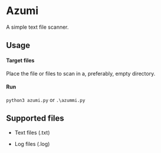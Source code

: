 # Azumi

A simple text file scanner.

## Usage
#### Target files
Place the file or files to scan in a, preferably, empty directory.
#### Run
`python3 azumi.py` or `.\azummi.py`



## Supported files
- Text files (.txt)

- Log files (.log)
